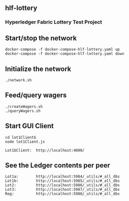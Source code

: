 ## hlf-lottery

### Hyperledger Fabric Lottery Test Project

## Start/stop the network
```
docker-compose -f docker-compose-hlf-lottery.yaml up
docker-compose -f docker-compose-hlf-lottery.yaml down
```

## Initialize the network
```
./network.sh
```

## Feed/query wagers
```
./createWagers.sh
./queryWagers.sh
```

## Start GUI Client
```
cd lot1Client$ 
node lot1Client.js

Lot1bClient:  http://localhost:4000/
```

## See the Ledger contents per peer
```
Lot1a:        http://localhost:5984/_utils/#_all_dbs
Lot1b:        http://localhost:5985/_utils/#_all_dbs
Lot2:         http://localhost:5986/_utils/#_all_dbs
Lot3:         http://localhost:5987/_utils/#_all_dbs
Reg:          http://localhost:5988/_utils/#_all_dbs

```
